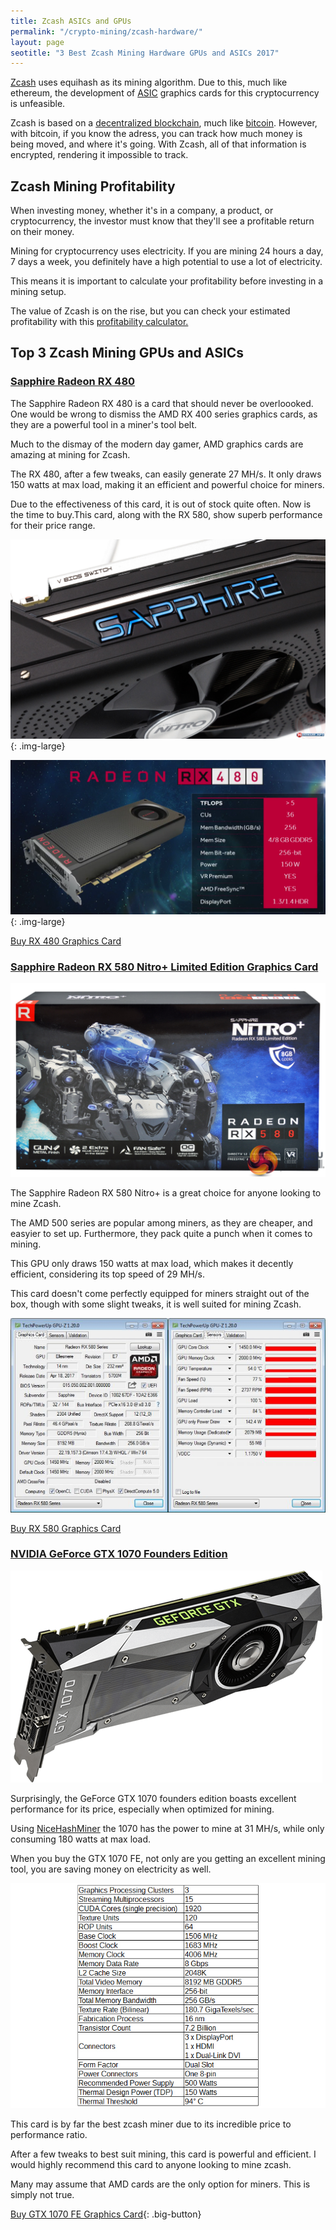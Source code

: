 ```yaml
---
title: Zcash ASICs and GPUs   
permalink: "/crypto-mining/zcash-hardware/"
layout: page
seotitle: "3 Best Zcash Mining Hardware GPUs and ASICs 2017" 
---
```


<!--- ![ZCASH](/img/cryptocurrency/zcash.png "ZCASH"){: .titlelogo-right} ---->

[Zcash](https://www.cryptocompare.com/mining/guides/how-to-mine-zcash/) uses equihash as its mining algorithm. Due to this, much like ethereum, the development of [ASIC](http://whatis.techtarget.com/definition/ASIC-application-specific-integrated-circuit) graphics cards for this cryptocurrency is unfeasible. 

Zcash is based on a [decentralized blockchain](https://en.wikipedia.org/wiki/Blockchain), much like [bitcoin](/crypto-mining/bitcoin-hardware/). However, with bitcoin, if you know the adress, you can track how much money is being moved, and where it's going. With Zcash, all of that information is encrypted, rendering it impossible to track. 

## Zcash Mining Profitability 

When investing money, whether it's in a company, a product, or cryptocurrency, the investor must know that they'll see a profitable return on their money. 

Mining for cryptocurrency uses electricity. If you are mining 24 hours a day, 7 days a week, you definitely have a high potential to use a lot of electricity. 

This means it is important to calculate your profitability before investing in a mining setup. 

The value of Zcash is on the rise, but you can check your estimated profitability with this [profitability calculator.](https://www.cryptocompare.com/mining/calculator/zec?HashingPower=200&HashingUnit=H%2Fs&PowerConsumption=200&CostPerkWh=0.12)

## Top 3 Zcash Mining GPUs and ASICs 

### [Sapphire Radeon RX 480](https://www.amazon.com/gp/product/B01NAEFAHC/ref=as_li_tl?ie=UTF8&camp=1789&creative=9325&creativeASIN=B01NAEFAHC&linkCode=as2&tag=cryptocurrency06-20&linkId=6237ff99f7e40f32ccc8ecd04c4f515b)

 The Sapphire Radeon RX 480 is a card that should never be overloooked. One would be wrong to dismiss the AMD RX 400 series graphics cards, as they are a powerful tool in a miner's tool belt.

Much to the dismay of the modern day gamer, AMD graphics cards are amazing at mining for Zcash. 

The RX 480, after a few tweaks, can easily generate 27 MH/s. It only draws 150 watts at max load, making it an efficient and powerful choice for miners. 

Due to the effectiveness of this card, it is out of stock quite often. Now is the time to buy.This card, along with the RX 580, show superb performance for their price range. 

![RADEON RX 480](/img/cryptocurrency/gpu/rx480.jpg "RX 480"){: .img-large}

![RX 480 STATS](/img/cryptocurrency/gpu/rx480-stats.png "RX 480 Stats"){: .img-large}

<a href="https://www.amazon.com/gp/product/B01NAEFAHC/ref=as_li_tl?ie=UTF8&camp=1789&creative=9325&creativeASIN=B01NAEFAHC&linkCode=as2&tag=cryptocurrency06-20&linkId=6237ff99f7e40f32ccc8ecd04c4f515b" class="big-button">Buy RX 480 Graphics Card</a>

### [Sapphire Radeon RX 580 Nitro+ Limited Edition Graphics Card](https://www.amazon.com/gp/product/B06ZZGXTTK/ref=as_li_tl?ie=UTF8&camp=1789&creative=9325&creativeASIN=B06ZZGXTTK&linkCode=as2&tag=cryptocurrency06-20&linkId=010da69d2fcbb9314f7c9e4e0df9a94f)

![RX 580](/img/cryptocurrency/gpu/rx-580-nitro.jpg "RX 580 NITRO")

The Sapphire Radeon RX 580 Nitro+ is a great choice for anyone looking to mine Zcash. 

The AMD 500 series are popular among miners, as they are cheaper, and easyier to set up. Furthermore, they pack quite a punch when it comes to mining. 

This GPU only draws 150 watts at max load, which makes it decently efficient, considering its top speed of 29 MH/s.

This card doesn't come perfectly equipped for miners straight out of the box, though with some slight tweaks, it is well suited for mining Zcash.  

![RX 580 Specs](/img/cryptocurrency/gpu/rx-580-nitro-specs.jpg "RX 580 SPECS") 

<a href="https://www.amazon.com/gp/product/B06ZZGXTTK/ref=as_li_tl?ie=UTF8&camp=1789&creative=9325&creativeASIN=B06ZZGXTTK&linkCode=as2&tag=cryptocurrency06-20&linkId=010da69d2fcbb9314f7c9e4e0df9a94f" class="big-button"> Buy RX 580 Graphics Card </a>

### [NVIDIA GeForce GTX 1070 Founders Edition](https://www.amazon.com/gp/product/B01GLRX81I/ref=as_li_tl?ie=UTF8&camp=1789&creative=9325&creativeASIN=B01GLRX81I&linkCode=as2&tag=cryptocurrency06-20&linkId=d10aa5bb4f5fef3b27134a488387dd4b)

![GTX 1070 FE](/img/cryptocurrency/gpu/gtx1070.png "GTX 1070")

Surprisingly, the GeForce GTX 1070 founders edition boasts excellent performance for its price, especially when optimized for mining. 

Using [NiceHashMiner](https://www.nicehash.com/) the 1070 has the power to mine at 31 MH/s, while only consuming 180 watts at max load. 

When you buy the GTX 1070  FE, not only are you getting an excellent mining tool, you are saving money on electricity as well.

![1070 FE Specs](/img/cryptocurrency/gpu/1070-specs.jpg "1070 FE SPECS") 

This card is by far the best zcash miner due to its incredible price to performance ratio. 

After a few tweaks to best suit mining, this card is powerful and efficient. I would highly recommend this card to anyone looking to mine zcash. 

Many may assume that AMD cards are the only option for miners. This is simply not true.

[Buy GTX 1070 FE Graphics Card](https://www.amazon.com/gp/product/B01GLRX81I/ref=as_li_tl?ie=UTF8&camp=1789&creative=9325&creativeASIN=B01GLRX81I&linkCode=as2&tag=cryptocurrency06-20&linkId=d10aa5bb4f5fef3b27134a488387dd4b){: .big-button}
